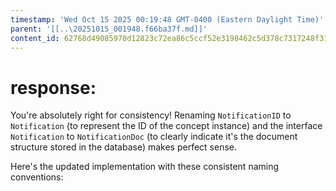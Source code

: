```yaml
---
timestamp: 'Wed Oct 15 2025 00:19:48 GMT-0400 (Eastern Daylight Time)'
parent: '[[..\20251015_001948.f66ba37f.md]]'
content_id: 62768d49085970d12823c72ea86c5ccf52e3198462c5d378c7317248f31efde5
---
```


# response:

You're absolutely right for consistency! Renaming `NotificationID` to `Notification` (to represent the ID of the concept instance) and the interface `Notification` to `NotificationDoc` (to clearly indicate it's the document structure stored in the database) makes perfect sense.

Here's the updated implementation with these consistent naming conventions:
